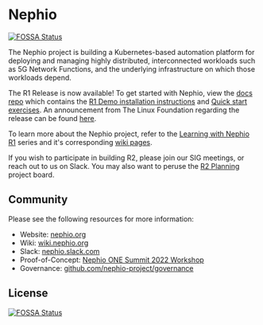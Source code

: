 # Nephio
[![FOSSA Status](https://app.fossa.com/api/projects/git%2Bgithub.com%2Fakashicloud%2Fnephio.svg?type=shield)](https://app.fossa.com/projects/git%2Bgithub.com%2Fakashicloud%2Fnephio?ref=badge_shield)


The Nephio project is building a Kubernetes-based automation platform for
deploying and managing highly distributed, interconnected workloads such as 5G
Network Functions, and the underlying infrastructure on which those workloads
depend.

The R1 Release is now available! To get started with Nephio, view the [docs repo](https://github.com/nephio-project/docs) 
which contains the [R1 Demo installation instructions](https://github.com/nephio-project/docs/blob/main/install-guide/README.md) 
and [Quick start exercises](https://github.com/nephio-project/docs/blob/main/user-guide/exercises.md). 
An announcement from The Linux Foundation regarding the release can be found 
[here](https://www.linuxfoundation.org/press/nephio-community-gains-momentum-with-release-1-to-simplify-cloud-native-network-automation).

To learn more about the Nephio project, refer to the [Learning with Nephio R1](https://www.youtube.com/playlist?list=PLiW9_IXAWtkt8lbFe1jF_bzEI4gd-Jlq4)
series and it's corresponding  [wiki pages](https://wiki.nephio.org/display/HOME/Learning+with+Nephio+R1).

If you wish to participate in building R2, please join our SIG meetings, or reach out to
us on Slack. You may also want to peruse the [R2 Planning](https://github.com/orgs/nephio-project/projects/11)
project board.

## Community

Please see the following resources for more information:
  * Website: [nephio.org](https://nephio.org)
  * Wiki: [wiki.nephio.org](https://wiki.nephio.org)
  * Slack: [nephio.slack.com](https://nephio.slack.com)
  * Proof-of-Concept:
    [Nephio ONE Summit 2022 Workshop](https://github.com/nephio-project/one-summit-22-workshop)
  * Governance:
    [github.com/nephio-project/governance](https://github.com/nephio-project/governance)



## License
[![FOSSA Status](https://app.fossa.com/api/projects/git%2Bgithub.com%2Fakashicloud%2Fnephio.svg?type=large)](https://app.fossa.com/projects/git%2Bgithub.com%2Fakashicloud%2Fnephio?ref=badge_large)